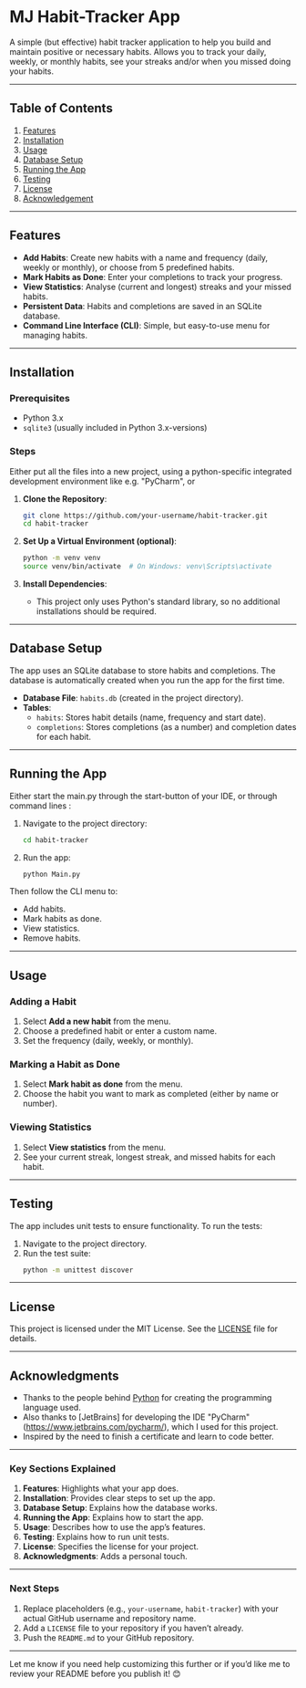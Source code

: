 # MJ Habit-Tracker App

A simple (but effective) habit tracker application to help you build and maintain positive or necessary habits. 
Allows you to track your daily, weekly, or monthly habits, see your streaks and/or when you missed doing your habits.

---

## Table of Contents
1. [Features](#features)
2. [Installation](#installation)
3. [Usage](#usage)
4. [Database Setup](#database-setup)
5. [Running the App](#running-the-app)
6. [Testing](#testing)
7. [License](#license)
8. [Acknowledgement](#acknowledgement)

---

## Features
- **Add Habits**: Create new habits with a name and frequency (daily, weekly or monthly), or choose from 5 predefined habits.
- **Mark Habits as Done**: Enter your completions to track your progress.
- **View Statistics**: Analyse (current and longest) streaks and your missed habits.
- **Persistent Data**: Habits and completions are saved in an SQLite database.
- **Command Line Interface (CLI)**: Simple, but easy-to-use menu for managing habits.

---

## Installation

### Prerequisites
- Python 3.x
- `sqlite3` (usually included in Python 3.x-versions)

### Steps

Either put all the files into a new project, using a python-specific integrated development environment like e.g. "PyCharm", or

1. **Clone the Repository**:
   ```bash
   git clone https://github.com/your-username/habit-tracker.git
   cd habit-tracker
   ```

2. **Set Up a Virtual Environment (optional)**:
   ```bash
   python -m venv venv
   source venv/bin/activate  # On Windows: venv\Scripts\activate
   ```

3. **Install Dependencies**:
   - This project only uses Python's standard library, so no additional installations should be required.

---

## Database Setup
The app uses an SQLite database to store habits and completions. 
The database is automatically created when you run the app for the first time.

- **Database File**: `habits.db` (created in the project directory).
- **Tables**:
  - `habits`: Stores habit details (name, frequency and start date).
  - `completions`: Stores completions (as a number) and completion dates for each habit.

---

## Running the App

Either start the main.py through the start-button of your IDE, or through command lines :

1. Navigate to the project directory:
   ```bash
   cd habit-tracker
   ```

2. Run the app:
   ```bash
   python Main.py
   ```

Then follow the CLI menu to:
   - Add habits.
   - Mark habits as done.
   - View statistics.
   - Remove habits.

---

## Usage
### Adding a Habit
1. Select **Add a new habit** from the menu.
2. Choose a predefined habit or enter a custom name.
3. Set the frequency (daily, weekly, or monthly).

### Marking a Habit as Done
1. Select **Mark habit as done** from the menu.
2. Choose the habit you want to mark as completed (either by name or number).

### Viewing Statistics
1. Select **View statistics** from the menu.
2. See your current streak, longest streak, and missed habits for each habit.

---

## Testing
The app includes unit tests to ensure functionality. To run the tests:

1. Navigate to the project directory.
2. Run the test suite:
   ```bash
   python -m unittest discover
   ```

---

## License
This project is licensed under the MIT License. See the [LICENSE](LICENSE) file for details.

---

## Acknowledgments
- Thanks to the people behind [Python](https://www.python.org/) for creating the programming language used.
- Also thanks to [JetBrains] for developing the IDE "PyCharm" (https://www.jetbrains.com/pycharm/), which I used for this project.
- Inspired by the need to finish a certificate and learn to code better.

---

### **Key Sections Explained**
1. **Features**: Highlights what your app does.
2. **Installation**: Provides clear steps to set up the app.
3. **Database Setup**: Explains how the database works.
4. **Running the App**: Explains how to start the app.
5. **Usage**: Describes how to use the app’s features.
6. **Testing**: Explains how to run unit tests.
7. **License**: Specifies the license for your project.
8. **Acknowledgments**: Adds a personal touch.

---

### **Next Steps**
1. Replace placeholders (e.g., `your-username`, `habit-tracker`) with your actual GitHub username and repository name.
2. Add a `LICENSE` file to your repository if you haven’t already.
3. Push the `README.md` to your GitHub repository.

---

Let me know if you need help customizing this further or if you’d like me to review your README before you publish it! 😊
